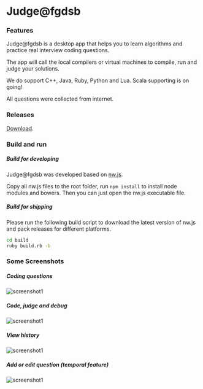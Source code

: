 Judge@fgdsb
======

### Features

Judge@fgdsb is a desktop app that helps you to learn algorithms and practice real interview coding questions.

The app will call the local compilers or virtual machines to compile, run and judge your solutions.

We do support C++, Java, Ruby, Python and Lua. Scala supporting is on going!

All questions were collected from internet.

### Releases

[Download](https://github.com/wangyanxing/fgdsb_judge/releases).

### Build and run

##### Build for developing

Judge@fgdsb was developed based on [nw.js](https://github.com/nwjs/nw.js/tree/master).

Copy all nw.js files to the root folder, run ```npm install``` to install node modules and bowers. Then you can just open the nw.js executable file.

##### Build for shipping

Please run the following build script to download the latest version of nw.js and pack releases for different platforms.

``` bash
cd build
ruby build.rb -b
```

### Some Screenshots

##### Coding questions

![screenshot1](https://farm8.staticflickr.com/7314/16380509570_271c1ab4cb_h.jpg)

##### Code, judge and debug

![screenshot1](https://farm8.staticflickr.com/7287/16382042227_0b0bb98008_h.jpg)

##### View history

![screenshot1](https://farm8.staticflickr.com/7283/15945406904_8456a5a4d2_h.jpg)

##### Add or edit question (temporal feature)

![screenshot1](https://farm8.staticflickr.com/7410/15945406874_06302458a6_h.jpg)

